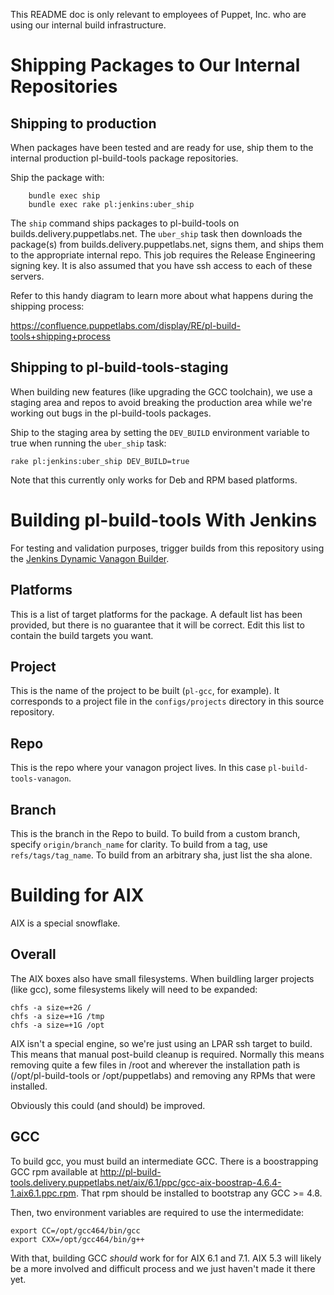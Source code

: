 This README doc is only relevant to employees of Puppet, Inc. who are using our internal build infrastructure.

# Shipping Packages to Our Internal Repositories

## Shipping to production

When packages have been tested and are ready for use, ship them to the internal production pl-build-tools package repositories.

Ship the package with:

        bundle exec ship
        bundle exec rake pl:jenkins:uber_ship

The `ship` command ships packages to pl-build-tools on builds.delivery.puppetlabs.net. The `uber_ship` task then downloads the package(s) from builds.delivery.puppetlabs.net, signs them, and ships them to the appropriate internal repo. This job requires the Release Engineering signing key. It is also assumed that you have ssh access to each of these servers.

Refer to this handy diagram to learn more about what happens during the shipping process:

https://confluence.puppetlabs.com/display/RE/pl-build-tools+shipping+process

## Shipping to pl-build-tools-staging

When building new features (like upgrading the GCC toolchain), we use a staging area and repos to avoid breaking the production area while we're working out bugs in the pl-build-tools packages.

Ship to the staging area by setting the `DEV_BUILD` environment variable to true when running the `uber_ship` task:

	rake pl:jenkins:uber_ship DEV_BUILD=true

Note that this currently only works for Deb and RPM based platforms.

# Building pl-build-tools With Jenkins

For testing and validation purposes, trigger builds from this repository using the [Jenkins Dynamic Vanagon Builder](https://jenkins-platform.delivery.puppetlabs.net/view/vanagon-generic-builder).

## Platforms

This is a list of target platforms for the package. A default list has been provided, but there is no guarantee that it will be correct. Edit this list to contain the build targets you want.

## Project

This is the name of the project to be built (`pl-gcc`, for example). It corresponds to a project file in the `configs/projects` directory in this source repository.

## Repo

This is the repo where your vanagon project lives. In this case `pl-build-tools-vanagon`.

## Branch

This is the branch in the Repo to build. To build from a custom branch, specify `origin/branch_name` for clarity. To build from a tag, use `refs/tags/tag_name`. To build from an arbitrary sha, just list the sha alone.

# Building for AIX

AIX is a special snowflake.

## Overall

The AIX boxes also have small filesystems. When buildling larger projects (like gcc), some filesystems likely will need to be expanded:

	chfs -a size=+2G /
	chfs -a size=+1G /tmp
	chfs -a size=+1G /opt

AIX isn't a special engine, so we're just using an LPAR ssh target to build. This means that manual post-build cleanup is required. Normally this means removing quite a few files in /root and wherever the installation path is (/opt/pl-build-tools or /opt/puppetlabs) and removing any RPMs that were installed.

Obviously this could (and should) be improved.

## GCC

To build gcc, you must build an intermediate GCC. There is a boostrapping GCC rpm available at http://pl-build-tools.delivery.puppetlabs.net/aix/6.1/ppc/gcc-aix-boostrap-4.6.4-1.aix6.1.ppc.rpm.
That rpm should be installed to bootstrap any GCC >= 4.8.

Then, two environment variables are required to use the intermedidate:

	export CC=/opt/gcc464/bin/gcc
	export CXX=/opt/gcc464/bin/g++

With that, building GCC *should* work for for AIX 6.1 and 7.1. AIX 5.3 will likely be a more involved and difficult process and we just haven't made it there yet.
